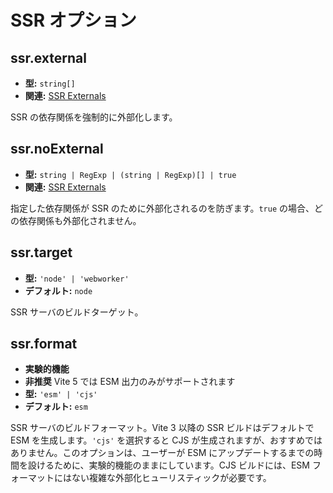 # SSR オプション

## ssr.external

- **型:** `string[]`
- **関連:** [SSR Externals](/guide/ssr#外部-ssr)

SSR の依存関係を強制的に外部化します。

## ssr.noExternal

- **型:** `string | RegExp | (string | RegExp)[] | true`
- **関連:** [SSR Externals](/guide/ssr#外部-ssr)

指定した依存関係が SSR のために外部化されるのを防ぎます。`true` の場合、どの依存関係も外部化されません。

## ssr.target

- **型:** `'node' | 'webworker'`
- **デフォルト:** `node`

SSR サーバのビルドターゲット。

## ssr.format

- **実験的機能**
- **非推奨** Vite 5 では ESM 出力のみがサポートされます
- **型:** `'esm' | 'cjs'`
- **デフォルト:** `esm`

SSR サーバのビルドフォーマット。Vite 3 以降の SSR ビルドはデフォルトで ESM を生成します。`'cjs'` を選択すると CJS が生成されますが、おすすめではありません。このオプションは、ユーザーが ESM にアップデートするまでの時間を設けるために、実験的機能のままにしています。CJS ビルドには、ESM フォーマットにはない複雑な外部化ヒューリスティックが必要です。
